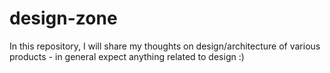 # design-zone
In this repository, I will share my thoughts on design/architecture of various products - in general expect anything related to design :) 
